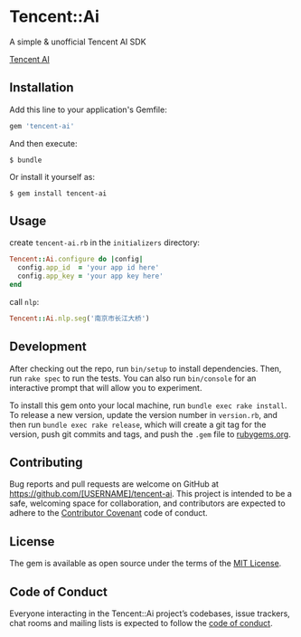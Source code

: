 # Tencent::Ai

A simple & unofficial Tencent AI SDK

[Tencent AI](https://ai.qq.com/doc/)

## Installation

Add this line to your application's Gemfile:

```ruby
gem 'tencent-ai'
```

And then execute:

    $ bundle

Or install it yourself as:

    $ gem install tencent-ai

## Usage

create `tencent-ai.rb` in the `initializers` directory:

```ruby
Tencent::Ai.configure do |config|
  config.app_id  = 'your app id here'
  config.app_key = 'your app key here'
end
```

call `nlp`:

```ruby
Tencent::Ai.nlp.seg('南京市长江大桥')
```

## Development

After checking out the repo, run `bin/setup` to install dependencies. Then, run `rake spec` to run the tests. You can also run `bin/console` for an interactive prompt that will allow you to experiment.

To install this gem onto your local machine, run `bundle exec rake install`. To release a new version, update the version number in `version.rb`, and then run `bundle exec rake release`, which will create a git tag for the version, push git commits and tags, and push the `.gem` file to [rubygems.org](https://rubygems.org).

## Contributing

Bug reports and pull requests are welcome on GitHub at https://github.com/[USERNAME]/tencent-ai. This project is intended to be a safe, welcoming space for collaboration, and contributors are expected to adhere to the [Contributor Covenant](http://contributor-covenant.org) code of conduct.

## License

The gem is available as open source under the terms of the [MIT License](https://opensource.org/licenses/MIT).

## Code of Conduct

Everyone interacting in the Tencent::Ai project’s codebases, issue trackers, chat rooms and mailing lists is expected to follow the [code of conduct](https://github.com/[USERNAME]/tencent-ai/blob/master/CODE_OF_CONDUCT.md).
